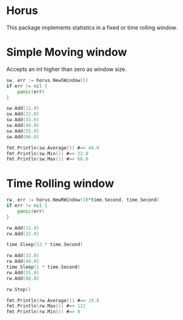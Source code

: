 # Horus

This package implements statistics in a fixed or time rolling window.

# Simple Moving window

Accepts an int higher than zero as window size.

```go
sw, err := horus.NewSWindow(5)
if err != nil {
	panic(err)
}

sw.Add(11.0)
sw.Add(22.0)
sw.Add(33.0)
sw.Add(44.0)
sw.Add(55.0)
sw.Add(66.0)

fmt.Println(sw.Average()) #=> 44.0
fmt.Println(sw.Min()) #=> 22.0
fmt.Println(sw.Max()) #=> 66.0
```

# Time Rolling window

```go
rw, err := horus.NewRWindow(10*time.Second, time.Second)
if err != nil {
	panic(err)
}

rw.Add(11.0)
rw.Add(22.0)

time.Sleep(12 * time.Second)

rw.Add(33.0)
rw.Add(44.0)
time.Sleep(1 * time.Second)
rw.Add(55.0)
rw.Add(66.0)

rw.Stop()

fmt.Println(rw.Average()) #=> 19.8
fmt.Println(rw.Max()) #=> 121
fmt.Println(rw.Min()) #=> 0
```